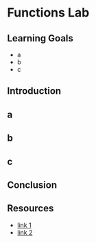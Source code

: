 # Functions Lab

## Learning Goals

- a
- b
- c

## Introduction

## a

## b

## c

## Conclusion

## Resources

- [link 1]('')
- [link 2]('')
